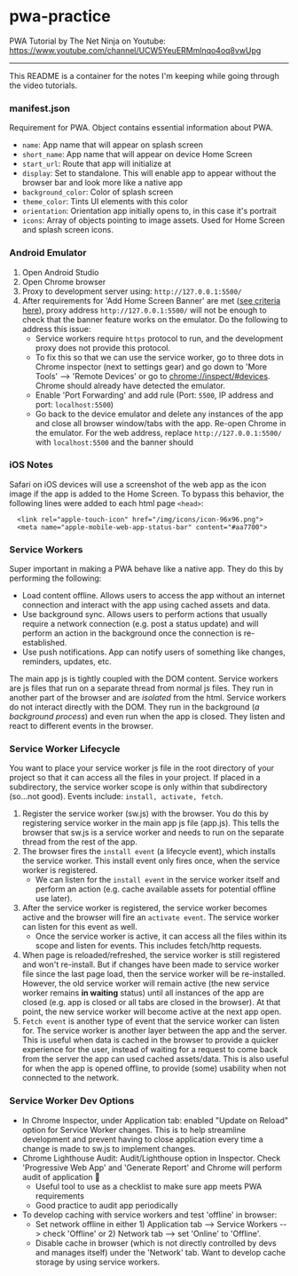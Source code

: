 # pwa-practice
PWA Tutorial by The Net Ninja on Youtube: https://www.youtube.com/channel/UCW5YeuERMmlnqo4oq8vwUpg

---

This README is a container for the notes I'm keeping while going through the video tutorials.

### **manifest.json**
Requirement for PWA. Object contains essential information about PWA.
- `name`: App name that will appear on splash screen
- `short_name`: App name that will appear on device Home Screen
- `start_url`: Route that app will initialize at
- `display`: Set to standalone. This will enable app to appear without the browser bar and look more like a native app
- `background_color`: Color of splash screen
- `theme_color`: Tints UI elements with this color
- `orientation`: Orientation app initially opens to, in this case it's portrait
- `icons`: Array of objects pointing to image assets. Used for Home Screen and splash screen icons.

### **Android Emulator**
1. Open Android Studio
1. Open Chrome browser
1. Proxy to development server using: `http://127.0.0.1:5500/`
1. After requirements for 'Add Home Screen Banner' are met ([see criteria here](https://web.dev/install-criteria/)), proxy address `http://127.0.0.1:5500/` will not be enough to check that the banner feature works on the emulator. Do the following to address this issue:
    - Service workers require `https` protocol to run, and the development proxy does not provide this protocol.
    - To fix this so that we can use the service worker, go to three dots in Chrome inspector (next to settings gear) and go down to 'More Tools' --> 'Remote Devices' or go to [chrome://inspect/#devices](chrome://inspect/#devices). Chrome should already have detected the emulator.
    - Enable 'Port Forwarding' and add rule (Port: `5500`, IP address and port: `localhost:5500`)
    - Go back to the device emulator and delete any instances of the app and close all browser window/tabs with the app. Re-open Chrome in the emulator. For the web address, replace `http://127.0.0.1:5500/` with `localhost:5500` and the banner should 

### **iOS Notes**
Safari on iOS devices will use a screenshot of the web app as the icon image if the app is added to the Home Screen. To bypass this behavior, the following lines were added to each html page `<head>`:
```
  <link rel="apple-touch-icon" href="/img/icons/icon-96x96.png">
  <meta name="apple-mobile-web-app-status-bar" content="#aa7700">  
```

### **Service Workers**
Super important in making a PWA behave like a native app. They do this by performing the following:
- Load content offline. Allows users to access the app without an internet connection and interact with the app using cached assets and data.
- Use background sync. Allows users to perform actions that usually require a network connection (e.g. post a status update) and will perform an action in the background once the connection is re-established.
- Use push notifications. App can notify users of something like changes, reminders, updates, etc.

The main app js is tightly coupled with the DOM content. Service workers are js files that run on a separate thread from normal js files. They run in another part of the browser and are *isolated* from the html. Service workers do not interact directly with the DOM. They run in the background (*a background process*) and even run when the app is closed. They listen and react to different events in the browser.

### **Service Worker Lifecycle**
You want to place your service worker js file in the root directory of your project so that it can access all the files in your project. If placed in a subdirectory, the service worker scope is only within that subdirectory (so...not good). Events include: `install, activate, fetch`.
1. Register the service worker (sw.js) with the browser. You do this by registering service worker in the main app js file (app.js). This tells the browser that sw.js is a service worker and needs to run on the separate thread from the rest of the app.
1. The browser fires the `install event` (a lifecycle event), which installs the service worker. This install event only fires once, when the service worker is registered.
    - We can listen for the `install event` in the service worker itself and perform an action (e.g. cache available assets for potential offline use later).
1. After the service worker is registered, the service worker becomes active and the browser will fire an `activate event`. The service worker can listen for this event as well.
    - Once the service worker is active, it can access all the files within its scope and listen for events. This includes fetch/http requests.
1. When page is reloaded/refreshed, the service worker is still registered and won't re-install. But if changes have been made to service worker file since the last page load, then the service worker will be re-installed. However, the old service worker will remain active (the new service worker remains **in waiting** status) until all instances of the app are closed (e.g. app is closed or all tabs are closed in the browser). At that point, the new service worker will become active at the next app open.
1. `Fetch event` is another type of event that the service worker can listen for. The service worker is another layer between the app and the server. This is useful when data is cached in the browser to provide a quicker experience for the user, instead of waiting for a request to come back from the server the app can used cached assets/data. This is also useful for when the app is opened offline, to provide (some) usability when not connected to the network.

### **Service Worker Dev Options**
- In Chrome Inspector, under Application tab: enabled "Update on Reload" option for Service Worker changes. This is to help streamline development and prevent having to close application every time a change is made to sw.js to implement changes.
- Chrome Lighthouse Audit: Audit/Lighthouse option in Inspector. Check 'Progressive Web App' and 'Generate Report' and Chrome will perform audit of application 🎉
    - Useful tool to use as a checklist to make sure app meets PWA requirements
    - Good practice to audit app periodically 
- To develop caching with service workers and test 'offline' in browser:
    - Set network offline in either 1) Application tab --> Service Workers --> check 'Offline' or 2) Network tab --> set 'Online' to 'Offline'.
    - Disable cache in browser (which is not directly controlled by devs and manages itself) under the 'Network' tab. Want to develop cache storage by using service workers.